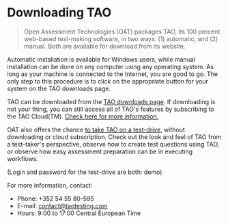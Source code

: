 <!--
    created_at: 2015-05-15
    authors:         
      - Ben Angel    
--> 

# Downloading TAO

>Open Assessment Technologies (OAT) packages TAO, its 100 percent web-based test-making software, in two ways: (1) automatic, and (2) manual. Both are available for download from its website.

Automatic installation is available for Windows users, while manual installation can be done on any computer using any operating system. As long as your machine is connected to the Internet, you are good to go. The only step to this procedure is to click on the appropriate button for your system on the TAO downloads page.

TAO can be downloaded from the [TAO downloads page](http://www.taotesting.com/get-tao/official-tao-packages/). If downloading is not your thing, you can still access all of TAO's features by subscribing to the TAO Cloud(TM). [Check here for more information.](http://www.taotesting.com/support/professional-services/hosting-services-custom-offer-request-form/)

OAT also offers the chance [to take TAO on a test-drive](http://www.taotesting.com/get-tao/take-test-drive/), without downloading or cloud subscription. Check out the look and feel of TAO from a test-taker's perspective, observe how to create test questions using TAO, or observe how easy assessment preparation can be in executing workflows. 

(Login and password for the test-drive are both: demo)

For more information, contact:

- Phone: +352 54 55 80-595
- E-mail: [contact@taotesting.com](mailto:contact@taotesting.com)
- Hours: 9:00 to 17:00 Central European Time

